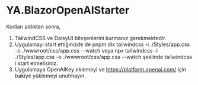# YA.BlazorOpenAIStarter

Kodları aldıktan sonra,
1. TailwindCSS ve DaisyUI bileşenlerini kurmanız gerekmektedir.
2. Uygulamayı start ettiğinizde de
   pnpm dlx tailwindcss -i ./Styles/app.css -o ./wwwroot/css/app.css --watch
   veya
   npx tailwindcss -i ./Styles/app.css -o ./wwwroot/css/app.css --watch
   şeklinde tailwindcss i start etmelisiniz.
3. Uygulamaya OpenAIKey eklemeyi ve https://platform.openai.com/ için bakiye yüklemeyi unutmayın.
